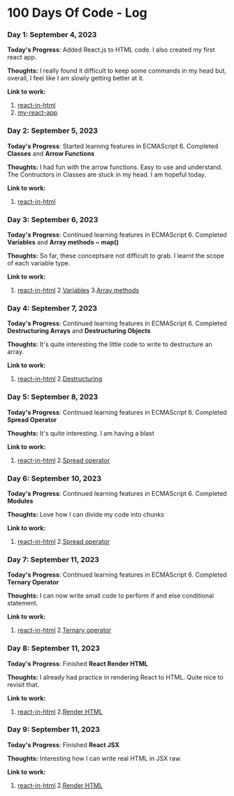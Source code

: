 # 100 Days Of Code - Log

### Day 1: September 4, 2023

**Today's Progress**: Added React.js to HTML code. I also created my first react app.

**Thoughts:** I really found it difficult to keep some commands in my head but, overall, I feel like I am slowly getting better at it.

**Link to work:** 
1. [react-in-html](https://github.com/sdabbey/React-tutorial/tree/main/react-in-html)
2. [my-react-app](https://github.com/sdabbey/React-tutorial/tree/main/my-react-app)


### Day 2: September 5, 2023
**Today's Progress**: Started learning features in ECMAScript 6. Completed **Classes** and **Arrow Functions**

**Thoughts:** I had fun with the arrow functions. Easy to use and understand. The Contructors in Classes are stuck in my head. I am hopeful today.

**Link to work:** 
1. [react-in-html](https://github.com/sdabbey/React-tutorial/blob/master/main.html)


### Day 3: September 6, 2023
**Today's Progress**: Continued learning features in ECMAScript 6. Completed **Variables** and **Array methods ~ map()**

**Thoughts:** So far, these conceptsare not difficult to grab. I learnt the scope of each variable type.

**Link to work:** 
1. [react-in-html](https://github.com/sdabbey/React-tutorial/blob/master/main.html)
2.[Variables](https://www.w3schools.com/react/react_es6_variables.asp)
3.[Array methods](https://www.w3schools.com/react/react_es6_array_methods.asp)


### Day 4: September 7, 2023
**Today's Progress**: Continued learning features in ECMAScript 6. Completed **Destructuring Arrays** and **Destructuring Objects**

**Thoughts:** It's quite interesting the little code to write to destructure an array.

**Link to work:** 
1. [react-in-html](https://github.com/sdabbey/React-tutorial/blob/master/main.html)
2.[Destructuring](https://www.w3schools.com/react/react_es6_destructuring.asp)


### Day 5: September 8, 2023
**Today's Progress**: Continued learning features in ECMAScript 6. Completed **Spread Operator**

**Thoughts:** It's quite interesting. I am having a blast

**Link to work:** 
1. [react-in-html](https://github.com/sdabbey/React-tutorial/blob/master/main.html)
2.[Spread operator](https://www.w3schools.com/react/react_es6_spread.asp)

### Day 6: September 10, 2023
**Today's Progress**: Continued learning features in ECMAScript 6. Completed **Modules**

**Thoughts:** Love how I can divide my code into chunks

**Link to work:** 
1. [react-in-html](https://github.com/sdabbey/React-tutorial/blob/master/main.html)
2.[Spread operator](https://www.w3schools.com/react/react_es6_modules.asp)


### Day 7: September 11, 2023
**Today's Progress**: Continued learning features in ECMAScript 6. Completed **Ternary Operator**

**Thoughts:** I can now write small code to perform if and else conditional statement.

**Link to work:** 
1. [react-in-html](https://github.com/sdabbey/React-tutorial/blob/master/main.html)
2.[Ternary operator](https://www.w3schools.com/react/react_es6_ternary.asp)


### Day 8: September 11, 2023
**Today's Progress**: Finished **React Render HTML**

**Thoughts:** I already had practice in rendering React to HTML. Quite nice to revisit that.

**Link to work:** 
1. [react-in-html](https://github.com/sdabbey/React-tutorial/blob/master/main.html)
2.[Render HTML](https://www.w3schools.com/react/react_render.asp)


### Day 9: September 11, 2023
**Today's Progress**: Finished **React JSX**

**Thoughts:** Interesting how I can write real HTML in JSX raw.

**Link to work:** 
1. [react-in-html](https://github.com/sdabbey/React-tutorial/blob/master/main.html)
2.[Render HTML](https://www.w3schools.com/react/react_jsx.asp)
